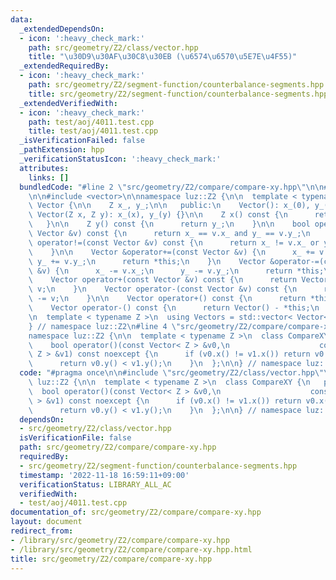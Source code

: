 ```yaml
---
data:
  _extendedDependsOn:
  - icon: ':heavy_check_mark:'
    path: src/geometry/Z2/class/vector.hpp
    title: "\u30D9\u30AF\u30C8\u30EB (\u6574\u6570\u5E7E\u4F55)"
  _extendedRequiredBy:
  - icon: ':heavy_check_mark:'
    path: src/geometry/Z2/segment-function/counterbalance-segments.hpp
    title: src/geometry/Z2/segment-function/counterbalance-segments.hpp
  _extendedVerifiedWith:
  - icon: ':heavy_check_mark:'
    path: test/aoj/4011.test.cpp
    title: test/aoj/4011.test.cpp
  _isVerificationFailed: false
  _pathExtension: hpp
  _verificationStatusIcon: ':heavy_check_mark:'
  attributes:
    links: []
  bundledCode: "#line 2 \"src/geometry/Z2/compare/compare-xy.hpp\"\n\n#line 2 \"src/geometry/Z2/class/vector.hpp\"\
    \n\n#include <vector>\n\nnamespace luz::Z2 {\n\n  template < typename Z >\n  class\
    \ Vector {\n\n    Z x_, y_;\n\n   public:\n    Vector(): x_(0), y_(0) {}\n   \
    \ Vector(Z x, Z y): x_(x), y_(y) {}\n\n    Z x() const {\n      return x_;\n \
    \   }\n\n    Z y() const {\n      return y_;\n    }\n\n    bool operator==(const\
    \ Vector &v) const {\n      return x_ == v.x_ and y_ == v.y_;\n    }\n\n    bool\
    \ operator!=(const Vector &v) const {\n      return x_ != v.x_ or y_ != v.y_;\n\
    \    }\n\n    Vector &operator+=(const Vector &v) {\n      x_ += v.x_;\n     \
    \ y_ += v.y_;\n      return *this;\n    }\n    Vector &operator-=(const Vector\
    \ &v) {\n      x_ -= v.x_;\n      y_ -= v.y_;\n      return *this;\n    }\n\n\
    \    Vector operator+(const Vector &v) const {\n      return Vector(*this) +=\
    \ v;\n    }\n    Vector operator-(const Vector &v) const {\n      return Vector(*this)\
    \ -= v;\n    }\n\n    Vector operator+() const {\n      return *this;\n    }\n\
    \    Vector operator-() const {\n      return Vector() - *this;\n    }\n  };\n\
    \n  template < typename Z >\n  using Vectors = std::vector< Vector< Z > >;\n\n\
    } // namespace luz::Z2\n#line 4 \"src/geometry/Z2/compare/compare-xy.hpp\"\n\n\
    namespace luz::Z2 {\n\n  template < typename Z >\n  class CompareXY {\n   public:\n\
    \    bool operator()(const Vector< Z > &v0,\n                    const Vector<\
    \ Z > &v1) const noexcept {\n      if (v0.x() != v1.x()) return v0.x() < v1.x();\n\
    \      return v0.y() < v1.y();\n    }\n  };\n\n} // namespace luz::Z2\n"
  code: "#pragma once\n\n#include \"src/geometry/Z2/class/vector.hpp\"\n\nnamespace\
    \ luz::Z2 {\n\n  template < typename Z >\n  class CompareXY {\n   public:\n  \
    \  bool operator()(const Vector< Z > &v0,\n                    const Vector< Z\
    \ > &v1) const noexcept {\n      if (v0.x() != v1.x()) return v0.x() < v1.x();\n\
    \      return v0.y() < v1.y();\n    }\n  };\n\n} // namespace luz::Z2\n"
  dependsOn:
  - src/geometry/Z2/class/vector.hpp
  isVerificationFile: false
  path: src/geometry/Z2/compare/compare-xy.hpp
  requiredBy:
  - src/geometry/Z2/segment-function/counterbalance-segments.hpp
  timestamp: '2022-11-18 16:59:11+09:00'
  verificationStatus: LIBRARY_ALL_AC
  verifiedWith:
  - test/aoj/4011.test.cpp
documentation_of: src/geometry/Z2/compare/compare-xy.hpp
layout: document
redirect_from:
- /library/src/geometry/Z2/compare/compare-xy.hpp
- /library/src/geometry/Z2/compare/compare-xy.hpp.html
title: src/geometry/Z2/compare/compare-xy.hpp
---
```

